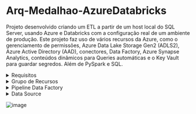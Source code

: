 # Arq-Medalhao-AzureDatabricks

Projeto desenvolvido criando um ETL a partir de um host local do SQL Server, usando Azure e Databricks com a configuração real de um ambiente de produção. Este projeto faz uso de vários recursos da Azure, como o gerenciamento de permissões, Azure Data Lake Storage Gen2 (ADLS2), Azure Active Directory (AAD), conectores, Data Factory, Azure Synapse Analytics, conteúdos dinâmicos para Queries automáticas e o Key Vault para guardar segredos. Além de PySpark e SQL.

<details>
  <summary>Requisitos</summary>
  
- Configuração de Self-Hosted Runtime para conexão entre Azure Data Factory e SQL Server
- Configuração de Java Runtime para rodar arquivos .parquet
- Configuração de Managed Identity (MI) entre o Databricks, Data Factory e ADLS2 
- Autenticação via Azure Active Directory (AAD)
- Configuração do Networking, incluindo a abertura de portas específicas no firewall para acesso entre Azure e SQL Server.
- Controle de ACLs (Access Control Lists) e RBAC (Role-Based Access Control).
- Integração com o Key Vault: Garantir que o Databricks e o Data Factory estão corretamente configurados para acessar segredos armazenados no Key Vault. Isso envolve: Criação de políticas de acesso no Key Vault e uso de linked services no Data Factory para acessar o Key Vault.
- Configuração de mount Azure Data Lake Storage Gen2 container no Databricks usando autenticação via token. (notebook uploaded)

</details>


<details>
  <summary>Grupo de Recursos</summary>

 ![image](https://github.com/user-attachments/assets/6176cc7a-e5a3-4644-aa26-1fd87a8e7327)


</details>

<details>
  <summary>Pipeline Data Factory</summary>

![image](https://github.com/user-attachments/assets/2d175355-854f-4fff-bf53-f732df7e3cff)


Notas: Ingestão dinâmica conectada ao SQL server seguido de transformações em camadas usando PySpark no Databricks

</details>

<details>
  <summary>Data Source</summary>

https://learn.microsoft.com/en-us/sql/samples/adventureworks-install-configure?view=sql-server-ver16&tabs=ssms

</details>

![image](https://github.com/user-attachments/assets/711fa6c8-4c8a-4eec-bb1f-c4f13e556c79)

